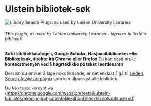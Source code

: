 # Ulstein bibliotek-søk 
![Library Search Plugin as used by Leiden University Libraries](https://lh3.googleusercontent.com/UOBt5iU_YaxICueuVR1qjcgkfAov0n7bLYKetAxhtjcrlqFNtsYsBXeoQKk0ELZ5LzBtQK62PQ8=w640-h400-e365-rj-sc0x00ffffff "Som brukt av Ulstein bibliotek")
###### This plugin, as used by Leiden University Libraries - tilpassa til Ulstein bibliotek

**Søk i biblitekkatalogen, Google Scholar, Nasjonalbiblioteket eller Biblioteksøk, direkte frå Chrome eller Firefox**
Du kan også bruke **kontekstmenyen ved å høgrteklikke på tekst i nettlesaren**

Dersom du ønsker å lage noko liknande, er det enklast å gå til [Leiden Search Assistant plugin](https://chrome.google.com/webstore/detail/leiden-search-assistant/dillijfbjhoiokfgjbngplcfggkkdnbn) som kan tilpassast alle bibliotek.

Du kan teste verkyet via (https://chrome.google.com/webstore/detail/ulstein-bibliotek/ekempojhphpmblhfeklekjiflbnknlec?hl=no&authuser=0)


